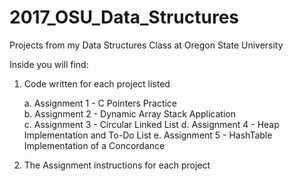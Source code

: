 # 2017_OSU_Data_Structures

Projects from my Data Structures Class at Oregon State University

Inside you will find:

  1. Code written for each project listed
  
      a. Assignment 1 - C Pointers Practice   
      b. Assignment 2 - Dynamic Array Stack Application   
      c. Assignment 3 - Circular Linked List
      d. Assignment 4 - Heap Implementation and To-Do List
      e. Assignment 5 - HashTable Implementation of a Concordance
    
  2. The Assignment instructions for each project
